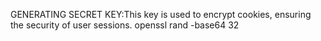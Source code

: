 GENERATING SECRET KEY:This key is used to encrypt cookies, ensuring the security of user sessions.
openssl rand -base64 32
